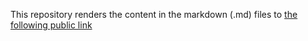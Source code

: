 This repository renders the content in the markdown (.md) files to
[the following public link](https://idaho-covid-response.github.io/summary/)



